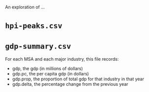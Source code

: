 An exploration of ...

# `hpi-peaks.csv`

# `gdp-summary.csv`

For each MSA and each major industry, this file records:

 * gdp, the gdp (in millions of dollars)
 * gdp.pc, the per capita gdp (in dollars)
 * gdp.prop, the proportion of total gdp for that industry in that year
 * gdp.delta, the percentage change from the previous year